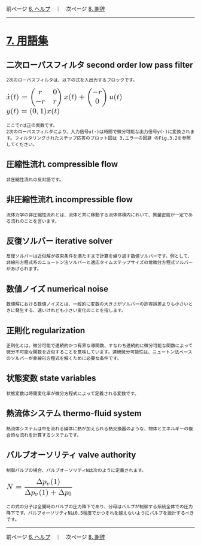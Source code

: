 前ページ [6. ヘルプ](./6_Help.md)　｜　次ページ [8. 謝辞](./8_Acknowledgments.md)  
***  

# [7. 用語集](http://simulationresearch.lbl.gov/modelica/userGuide/glossary.html)  
## 二次ローパスフィルタ second order low pass filter  
    2次のローパスフィルタは、以下の式を入出力するブロックです。  
![fig.7.1](./fig/7_1.png "fig.7.1")<!-- \begin{equation}\dot{x}(t)=\begin{pmatrix}r&0\\-r&r\\\end{pmatrix}x(t)+\begin{pmatrix}-r\\0\\\end{pmatrix}u(t)\end{equation} -->  
![fig.7.2](./fig/7_2.png "fig.7.2")<!-- \begin{equation}y(t)=(0,1)x(t)\end{equation} -->  
  
    ここでrは正の実数です。  
    2次のローパスフィルタにより、入力信号u(⋅)は時間で微分可能な出力信号y(⋅)に変換されます。フィルタリングされたステップ応答のプロット図は 3.エラーの回避 のFig.3.2を参照してください。  
## 圧縮性流れ compressible flow  
    非圧縮性流れの反対語です。  
## 非圧縮性流れ incompressible flow  
    流体力学の非圧縮性流れとは、流体と共に移動する流体体積内において、質量密度が一定である流れのことを言います。  
## 反復ソルバー iterative solver  
    反復ソルバーは近似解が収束条件を満たすまで計算を繰り返す数値ソルバーです。例として、非線形方程式系のニュートン法ソルバーと適応タイムステップサイズの常微分方程式ソルバーがあげられます。  
## 数値ノイズ numerical noise  
    数値解における数値ノイズとは、一般的に変数の大きさがソルバーの許容誤差よりも小さいときに発生する、速いけれども小さい変化のことを指します。  
## 正則化 regularization  
    正則化とは、微分可能で連続的かつ有界な導関数、すなわち連続的に微分可能な関数によって微分不可能な関数を近似することを意味しています。連続微分可能性は、ニュートン法ベースのソルバーが非線形方程式を解くために必要な条件です。  
## 状態変数 state variables  
    状態変数は時間変化率が微分方程式によって定義される変数です。  
## 熱流体システム thermo-fluid system  
    熱流体システムは中を流れる媒体に熱が加えられる熱交換器のような、物体とエネルギーの複合的な流れを計算するシステムです。  
## バルブオーソリティ valve authority  
    制御バルブの場合、バルブオーソリティNは次のように定義されます。  
![fig.7.3](./fig/7_3.png "fig.7.3")<!-- \begin{equation}N=\frac{\Delta p_{v}(1)}{\Delta p_{v}(1)+\Delta p_0}\end{equation} -->  
  
    この式の分子は全開時のバルブの圧力降下であり、分母はバルブが制御する系統全体での圧力降下です。バルブオーソリティNは0.5程度でかつそれを越えないようにバルブを設計するべきです。
  
***  
前ページ [6. ヘルプ](./6_Help.md)　｜　次ページ [8. 謝辞](./8_Acknowledgments.md)